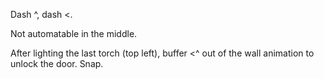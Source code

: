 Dash ^, dash <.

Not automatable in the middle.

After lighting the last torch (top left), buffer <^ out of the wall animation to unlock the door. Snap. 
